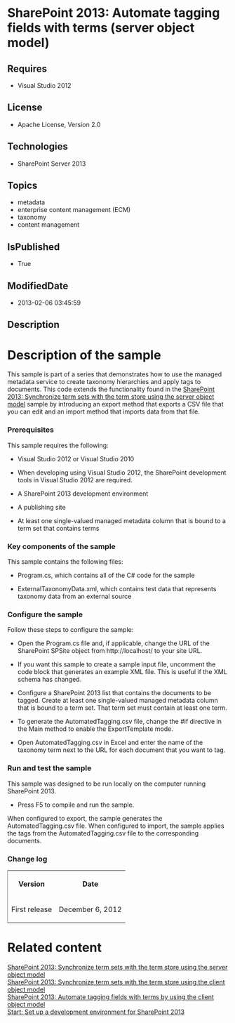 # SharePoint 2013: Automate tagging fields with terms (server object model)
## Requires
* Visual Studio 2012
## License
* Apache License, Version 2.0
## Technologies
* SharePoint Server 2013
## Topics
* metadata
* enterprise content management (ECM)
* taxonomy
* content management
## IsPublished
* True
## ModifiedDate
* 2013-02-06 03:45:59
## Description

<h1 id="header">Description of the sample</h1>
<div id="mainSection">
<div id="mainBody">
<div class="section" id="sectionSection0">
<p>This sample is part of a series that demonstrates how to use the managed metadata service to create taxonomy hierarchies and apply tags to documents. This code extends the functionality found in the
<span><a href="http://code.msdn.microsoft.com/SharePoint-2013-Synchronize-4c191e68">SharePoint 2013: Synchronize term sets with the term store using the server object model</a></span> sample by introducing an export method that exports a CSV file that you can
 edit and an import method that imports data from that file.</p>
<h3 class="subHeading">Prerequisites</h3>
<div class="subsection">
<p>This sample requires the following:</p>
<ul>
<li>
<p>Visual Studio 2012 or Visual Studio 2010</p>
</li><li>
<p>When developing using Visual Studio 2012, the SharePoint development tools in Visual Studio 2012 are required.</p>
</li><li>
<p>A SharePoint 2013 development environment</p>
</li><li>
<p>A publishing site</p>
</li><li>
<p>At least one single-valued managed metadata column that is bound to a term set that contains terms</p>
</li></ul>
</div>
<h3 class="subHeading">Key components of the sample</h3>
<div class="subsection">
<p>This sample contains the following files:</p>
<ul>
<li>
<p>Program.cs, which contains all of the C# code for the sample</p>
</li><li>
<p>ExternalTaxonomyData.xml, which contains test data that represents taxonomy data from an external source</p>
</li></ul>
</div>
<h3 class="subHeading">Configure the sample</h3>
<div class="subsection">
<p>Follow these steps to configure the sample:</p>
<ul>
<li>
<p>Open the Program.cs file and, if applicable, change the URL of the SharePoint <span>
<span class="keyword">SPSite</span></span> object from http://localhost/ to your site URL.</p>
</li><li>
<p>If you want this sample to create a sample input file, uncomment the code block that generates an example XML file. This is useful if the XML schema has changed.</p>
</li><li>
<p>Configure a SharePoint 2013 list that contains the documents to be tagged. Create at least one single-valued managed metadata column that is bound to a term set. That term set must contain at least one term.</p>
</li><li>
<p>To generate the <span><span class="keyword">AutomatedTagging.csv</span></span> file, change the
<span class="code">#if</span> directive in the <span class="code">Main</span> method to enable the
<span class="code">ExportTemplate</span> mode.</p>
</li><li>
<p>Open <span><span class="keyword">AutomatedTagging.csv</span></span> in Excel and enter the name of the taxonomy term next to the URL for each document that you want to tag.</p>
</li></ul>
</div>
<h3 class="subHeading">Run and test the sample</h3>
<div class="subsection">
<p>This sample was designed to be run locally on the computer running SharePoint 2013.</p>
<ul>
<li>
<p>Press <span class="ui">F5</span> to compile and run the sample.</p>
</li></ul>
<p>When configured to export, the sample generates the <span><span class="keyword">AutomatedTagging.csv</span></span> file. When configured to import, the sample applies the tags from the
<span><span class="keyword">AutomatedTagging.csv</span></span> file to the corresponding documents.</p>
</div>
<h3 class="subHeading">Change log</h3>
<div class="subsection">
<div class="caption"></div>
<div class="tableSection">
<table cellspacing="2" cellpadding="5" width="50%" frame="lhs">
<tbody>
<tr>
<th>
<p>Version</p>
</th>
<th>
<p>Date</p>
</th>
</tr>
<tr>
<td>
<p>First release</p>
</td>
<td>
<p>December 6, 2012</p>
</td>
</tr>
</tbody>
</table>
</div>
</div>
</div>
<h1 class="heading">Related content</h1>
<div class="section" id="seeAlsoSection">
<div class="seeAlsoStyle"><span><a href="http://code.msdn.microsoft.com/SharePoint-2013-Synchronize-4c191e68" target="_blank">SharePoint 2013: Synchronize term sets with the term store using the server object model</a></span></div>
<div class="seeAlsoStyle"><span><a href="http://code.msdn.microsoft.com/SharePoint-2013-Synchronize-d40638d1" target="_blank">SharePoint 2013: Synchronize term sets with the term store using the client object model</a></span></div>
<div class="seeAlsoStyle"><span><a href="http://code.msdn.microsoft.com/SharePoint-2013-Automate-579cfc54" target="_blank">SharePoint 2013: Automate tagging fields with terms by using the client object model</a></span></div>
<div class="seeAlsoStyle"><a href="http://msdn.microsoft.com/library/08e4e4e1-d960-43fa-85df-f3c279ed6927.aspx" target="_blank">Start: Set up a development environment for SharePoint 2013</a></div>
</div>
</div>
</div>
